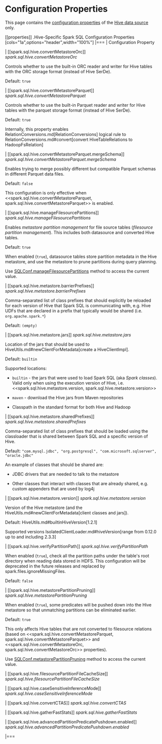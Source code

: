 # Configuration Properties

This page contains the [configuration properties](../configuration-properties.md) of the [Hive data source](index.md) only.

[[properties]]
.Hive-Specific Spark SQL Configuration Properties
[cols="1a",options="header",width="100%"]
|===
| Configuration Property

| [[spark.sql.hive.convertMetastoreOrc]] *spark.sql.hive.convertMetastoreOrc*

Controls whether to use the built-in ORC reader and writer for Hive tables with the ORC storage format (instead of Hive SerDe).

Default: `true`

| [[spark.sql.hive.convertMetastoreParquet]] *spark.sql.hive.convertMetastoreParquet*

Controls whether to use the built-in Parquet reader and writer for Hive tables with the parquet storage format (instead of Hive SerDe).

Default: `true`

Internally, this property enables RelationConversions.md[RelationConversions] logical rule to RelationConversions.md#convert[convert HiveTableRelations to HadoopFsRelation]

| [[spark.sql.hive.convertMetastoreParquet.mergeSchema]] *spark.sql.hive.convertMetastoreParquet.mergeSchema*

Enables trying to merge possibly different but compatible Parquet schemas in different Parquet data files.

Default: `false`

This configuration is only effective when <<spark.sql.hive.convertMetastoreParquet, spark.sql.hive.convertMetastoreParquet>> is enabled.

| [[spark.sql.hive.manageFilesourcePartitions]] *spark.sql.hive.manageFilesourcePartitions*

Enables *metastore partition management* for file source tables (_filesource partition management_). This includes both datasource and converted Hive tables.

Default: `true`

When enabled (`true`), datasource tables store partition metadata in the Hive metastore, and use the metastore to prune partitions during query planning.

Use [SQLConf.manageFilesourcePartitions](../SQLConf.md#manageFilesourcePartitions) method to access the current value.

| [[spark.sql.hive.metastore.barrierPrefixes]] *spark.sql.hive.metastore.barrierPrefixes*

Comma-separated list of class prefixes that should explicitly be reloaded for each version of Hive that Spark SQL is communicating with, e.g. Hive UDFs that are declared in a prefix that typically would be shared (i.e. `org.apache.spark.*`)

Default: `(empty)`

| [[spark.sql.hive.metastore.jars]] *spark.sql.hive.metastore.jars*

Location of the jars that should be used to HiveUtils.md#newClientForMetadata[create a HiveClientImpl].

Default: `builtin`

Supported locations:

* `builtin` - the jars that were used to load Spark SQL (aka _Spark classes_). Valid only when using the execution version of Hive, i.e. <<spark.sql.hive.metastore.version, spark.sql.hive.metastore.version>>

* `maven` - download the Hive jars from Maven repositories

* Classpath in the standard format for both Hive and Hadoop

| [[spark.sql.hive.metastore.sharedPrefixes]] *spark.sql.hive.metastore.sharedPrefixes*

Comma-separated list of class prefixes that should be loaded using the classloader that is shared between Spark SQL and a specific version of Hive.

Default: `"com.mysql.jdbc", "org.postgresql", "com.microsoft.sqlserver", "oracle.jdbc"`

An example of classes that should be shared are:

* JDBC drivers that are needed to talk to the metastore

* Other classes that interact with classes that are already shared, e.g. custom appenders that are used by log4j

| [[spark.sql.hive.metastore.version]] *spark.sql.hive.metastore.version*

Version of the Hive metastore (and the HiveUtils.md#newClientForMetadata[client classes and jars]).

Default: HiveUtils.md#builtinHiveVersion[1.2.1]

Supported versions IsolatedClientLoader.md#hiveVersion[range from 0.12.0 up to and including 2.3.3]

| [[spark.sql.hive.verifyPartitionPath]] *spark.sql.hive.verifyPartitionPath*

When enabled (`true`), check all the partition paths under the table's root directory when reading data stored in HDFS. This configuration will be deprecated in the future releases and replaced by spark.files.ignoreMissingFiles.

Default: `false`

| [[spark.sql.hive.metastorePartitionPruning]] *spark.sql.hive.metastorePartitionPruning*

When enabled (`true`), some predicates will be pushed down into the Hive metastore so that unmatching partitions can be eliminated earlier.

Default: `true`

This only affects Hive tables that are not converted to filesource relations (based on <<spark.sql.hive.convertMetastoreParquet, spark.sql.hive.convertMetastoreParquet>> and <<spark.sql.hive.convertMetastoreOrc, spark.sql.hive.convertMetastoreOrc>> properties).

Use [SQLConf.metastorePartitionPruning](../SQLConf.md#metastorePartitionPruning) method to access the current value.

| [[spark.sql.hive.filesourcePartitionFileCacheSize]] *spark.sql.hive.filesourcePartitionFileCacheSize*

| [[spark.sql.hive.caseSensitiveInferenceMode]] *spark.sql.hive.caseSensitiveInferenceMode*

| [[spark.sql.hive.convertCTAS]] *spark.sql.hive.convertCTAS*

| [[spark.sql.hive.gatherFastStats]] *spark.sql.hive.gatherFastStats*

| [[spark.sql.hive.advancedPartitionPredicatePushdown.enabled]] *spark.sql.hive.advancedPartitionPredicatePushdown.enabled*

|===
